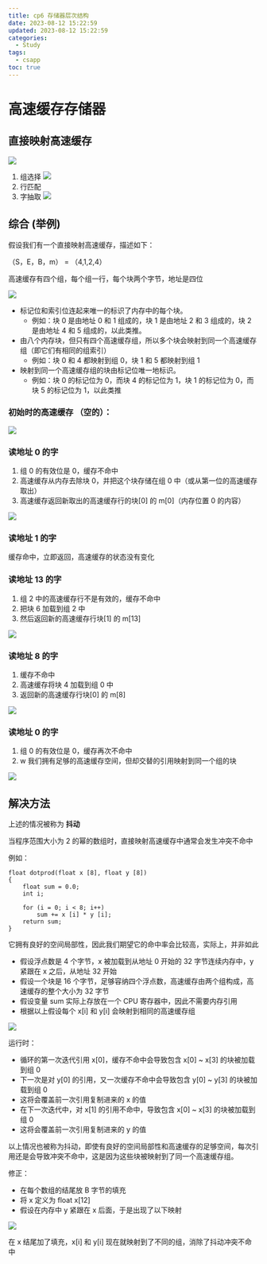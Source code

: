 ```yaml
---
title: cp6 存储器层次结构
date: 2023-08-12 15:22:59
updated: 2023-08-12 15:22:59
categories:
  - Study
tags:
  - csapp
toc: true
---
```


# 高速缓存存储器

## 直接映射高速缓存

![](../../../static/CSAPP/cp6/f6.27%20Direct-mapped%20cache.png)

1. 组选择
   ![](../../../static/CSAPP/cp6/f6.28.png)
2. 行匹配
3. 字抽取
   ![](../../../static/CSAPP/cp6/f6.29.png)

## 综合 (举例)

假设我们有一个直接映射高速缓存，描述如下：

（S，E，B，m） = （4,1,2,4）

高速缓存有四个组，每个组一行，每个块两个字节，地址是四位

![](../../../static/CSAPP/cp6/f6.30.png)

- 标记位和索引位连起来唯一的标识了内存中的每个块。
	- 例如：块 0 是由地址 0 和 1 组成的，块 1 是由地址 2 和 3 组成的，块 2 是由地址 4 和 5 组成的，以此类推。
- 由八个内存块，但只有四个高速缓存组，所以多个块会映射到同一个高速缓存组（即它们有相同的组索引）
	- 例如：块 0 和 4 都映射到组 0，块 1 和 5 都映射到组 1
- 映射到同一个高速缓存组的块由标记位唯一地标识。
	- 例如：块 0 的标记位为 0，而块 4 的标记位为 1，块 1 的标记位为 0，而块 5 的标记位为 1，以此类推

### 初始时的高速缓存 （空的）：

![](../../../static/CSAPP/cp6/f6.4.2.1.png)

### 读地址 0 的字

1. 组 0 的有效位是 0，缓存不命中
2. 高速缓存从内存去除块 0，并把这个块存储在组 0 中（或从第一位的高速缓存取出）
3. 高速缓存返回新取出的高速缓存行的块[0] 的 m[0]（内存位置 0 的内容）

![](../../../static/CSAPP/cp6/f6.4.2.2.png)

### 读地址 1 的字

缓存命中，立即返回，高速缓存的状态没有变化

### 读地址 13 的字

1. 组 2 中的高速缓存行不是有效的，缓存不命中
2. 把块 6 加载到组 2 中
3. 然后返回新的高速缓存行块[1] 的 m[13]

![](../../../static/CSAPP/cp6/f6.4.2.3.png)

### 读地址 8 的字

1. 缓存不命中
2. 高速缓存将块 4 加载到组 0 中
3. 返回新的高速缓存行块[0] 的 m[8]

![](../../../static/CSAPP/cp6/f6.4.2.4.png)

### 读地址 0 的字

1. 组 0 的有效位是 0，缓存再次不命中
2. w 我们拥有足够的高速缓存空间，但却交替的引用映射到同一个组的块

![](../../../static/CSAPP/cp6/f6.4.2.5.png)

## 解决方法

上述的情况被称为 **抖动**

当程序范围大小为 2 的幂的数组时，直接映射高速缓存中通常会发生冲突不命中

例如：

```
float dotprod(float x [8], float y [8])
{
	float sum = 0.0;
	int i;

	for (i = 0; i < 8; i++)
		sum += x [i] * y [i];
	return sum;
}
```

它拥有良好的空间局部性，因此我们期望它的命中率会比较高，实际上，并非如此

- 假设浮点数是 4 个字节，x 被加载到从地址 0 开始的 32 字节连续内存中，y 紧跟在 x 之后，从地址 32 开始
- 假设一个块是 16 个字节，足够容纳四个浮点数，高速缓存由两个组构成，高速缓存的整个大小为 32 字节
- 假设变量 sum 实际上存放在一个 CPU 寄存器中，因此不需要内存引用
- 根据以上假设每个 x[i] 和 y[i] 会映射到相同的高速缓存组

![](../../../static/CSAPP/cp6/f6.4.2.6.png)

运行时：
- 循环的第一次迭代引用 x[0]，缓存不命中会导致包含 x[0] ~ x[3] 的块被加载到组 0
- 下一次是对 y[0] 的引用，又一次缓存不命中会导致包含 y[0] ~ y[3] 的块被加载到组 0
- 这将会覆盖前一次引用复制进来的 x 的值
- 在下一次迭代中，对 x[1] 的引用不命中，导致包含 x[0] ~ x[3] 的块被加载到组 0
- 这将会覆盖前一次引用复制进来的 y 的值

以上情况也被称为抖动，即使有良好的空间局部性和高速缓存的足够空间，每次引用还是会导致冲突不命中，这是因为这些块被映射到了同一个高速缓存组。

修正：
- 在每个数组的结尾放 B 字节的填充
- 将 x 定义为 float x[12]
- 假设在内存中 y 紧跟在 x 后面，于是出现了以下映射

![](../../../static/CSAPP/cp6/f6.4.2.7.png)

在 x 结尾加了填充，x[i] 和 y[i] 现在就映射到了不同的组，消除了抖动冲突不命中